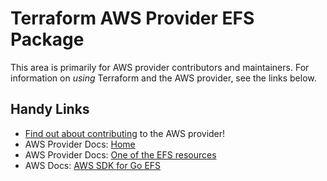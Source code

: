 # Terraform AWS Provider EFS Package
<!-- markdownlint-disable MD026 -->
This area is primarily for AWS provider contributors and maintainers. For information on _using_ Terraform and the AWS provider, see the links below.


## Handy Links
* [Find out about contributing](../../../docs/contributing) to the AWS provider!
* AWS Provider Docs: [Home](https://registry.terraform.io/providers/hashicorp/aws/latest/docs)
* AWS Provider Docs: [One of the EFS resources](https://registry.terraform.io/providers/hashicorp/aws/latest/docs/resources/efs_access_point)
* AWS Docs: [AWS SDK for Go EFS](https://docs.aws.amazon.com/sdk-for-go/api/service/efs/)
